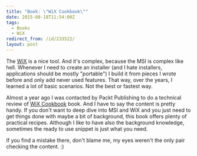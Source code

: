 ```yaml
---
title: "Book: \"WiX Cookbook\""
date: 2015-08-18T11:54:00Z
tags:
  - Books
  - WiX
redirect_from: /id/233522/
layout: post
---
```

The [WiX][1] is a nice tool. And it's complex, because the MSI is complex like hell. Whenever I need to create an installer (and I hate installers, applications should be mostly "portable") I build it from pieces I wrote before and only add never used features. That way, over the years, I learned a lot of basic scenarios. Not the best or fastest way.

Almost a year ago I was contacted by Packt Publishing to do a technical review of [WiX Cookbook][2] book. And I have to say the content is pretty handy. If you don't want to deep dive into MSI and WiX and you just need to get things done with maybe a bit of background, this book offers plenty of practical recipes. Although I like to have also the background knowledge, sometimes the ready to use snippet is just what you need. 

If you find a mistake there, don't blame me, my eyes weren't the only pair checking the content. :)

[1]: http://wixtoolset.org/
[2]: https://www.packtpub.com/web-development/wix-cookbook